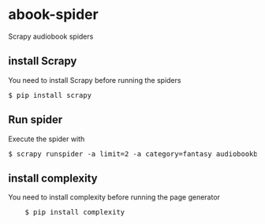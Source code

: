 abook-spider
============

Scrapy audiobook spiders

## install Scrapy

You need to install Scrapy before running the
spiders

<pre>
$ pip install scrapy
</pre>

## Run spider

Execute the spider with

<pre>
$ scrapy runspider -a limit=2 -a category=fantasy audiobookbay.py
</pre>

## install complexity

You need to install complexity before running the page generator

<pre>
	$ pip install complexity
</pre>
